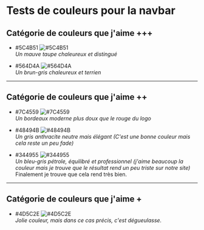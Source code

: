 # Tests de couleurs pour la navbar

## Catégorie de couleurs que j'aime +++

- #5C4B51 ![#5C4B51](https://via.placeholder.com/15/5C4B51/000000?text=+)  
  *Un mauve taupe chaleureux et distingué*

- #564D4A ![#564D4A](https://via.placeholder.com/15/564D4A/000000?text=+)  
  *Un brun-gris chaleureux et terrien*

---

## Catégorie de couleurs que j'aime ++

- #7C4559 ![#7C4559](https://via.placeholder.com/15/7C4559/000000?text=+)  
  *Un bordeaux moderne plus doux que le rouge du logo*

- #48494B ![#48494B](https://via.placeholder.com/15/48494B/000000?text=+)  
  *Un gris anthracite neutre mais élégant (C'est une bonne couleur mais cela reste un peu fade)*

- #344955 ![#344955](https://via.placeholder.com/15/344955/000000?text=+)  
  *Un bleu-gris pétrole, équilibré et professionnel (j'aime beaucoup la couleur mais je trouve que le résultat rend un peu triste sur notre site)* Finalement je trouve que cela rend très bien.

---

## Catégorie de couleurs que j'aime +

- #4D5C2E ![#4D5C2E](https://via.placeholder.com/15/4D5C2E/000000?text=+)  
  *Jolie couleur, mais dans ce cas précis, c'est dégueulasse.*

